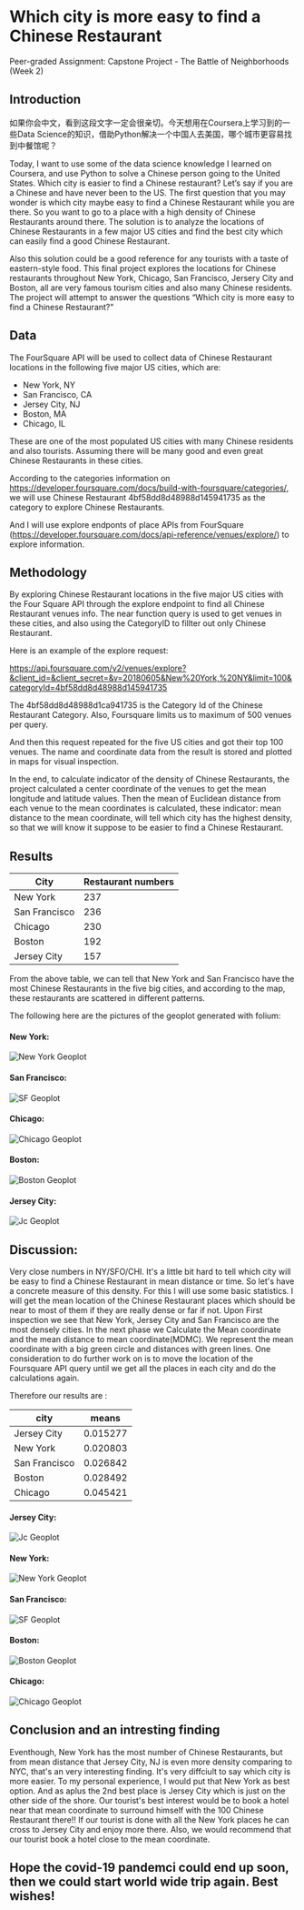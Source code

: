 # Which city is more easy to find a Chinese Restaurant
Peer-graded Assignment: Capstone Project - The Battle of Neighborhoods (Week 2)

## Introduction

如果你会中文，看到这段文字一定会很亲切。今天想用在Coursera上学习到的一些Data Science的知识，借助Python解决一个中国人去美国，哪个城市更容易找到中餐馆呢？

Today, I want to use some of the data science knowledge I learned on Coursera, and use Python to solve a Chinese person going to the United States. Which city is easier to find a Chinese restaurant?  Let’s say if you are a Chinese and have never been to the US. The first question that you may wonder is which city maybe easy to find a Chinese Restaurant while you are there. So you want to go to a place with a high density of Chinese Restaurants around there. The solution is to analyze the locations of Chinese Restaurants in a few major US cities and find the best city which can easily find a good Chinese Restaurant. 

Also this solution could be a good reference for any tourists with a taste of eastern-style food.  This final project explores the locations for Chinese restaurants throughout New York, Chicago, San Francisco, Jersery City and Boston, all are very famous tourism cities and also many Chinese residents.  The project will attempt to answer the questions “Which city is more easy to find a Chinese Restaurant?"

## Data

The FourSquare API will be used to collect data of Chinese Restaurant locations in the following five major US cities, which are:
- New York, NY
- San Francisco, CA
- Jersey City, NJ
- Boston, MA
- Chicago, IL

These are one of the most populated US cities with many Chinese residents and also tourists.  Assuming there will be many good and even great Chinese Restaurants in these cities.

According to the categories information on https://developer.foursquare.com/docs/build-with-foursquare/categories/, we will use Chinese Restaurant 4bf58dd8d48988d145941735 as the category to explore Chinese Restaurants.

And I will use explore endponts of place APIs from FourSquare (https://developer.foursquare.com/docs/api-reference/venues/explore/) to explore information.

## Methodology

By exploring Chinese Restaurant locations in the five major US cities with the Four Square API through the explore endpoint to find all Chinese Restaurant venues info.  The near function query is used to get venues in these cities, and also using the CategoryID to fillter out only Chinese Restaurant. 

Here is an example of the explore request:

https://api.foursquare.com/v2/venues/explore?&client_id=&client_secret=&v=20180605&New%20York,%20NY&limit=100&categoryId=4bf58dd8d48988d145941735

The 4bf58dd8d48988d1ca941735 is the Category Id of the Chinese Restaurant Category. Also, Foursquare limits us to maximum of 500 venues per query. 

And then this request repeated for the five US cities and got their top 100 venues. The name and coordinate data from the result is stored and plotted in maps for visual inspection.

In the end, to calculate indicator of the density of Chinese Restaurants, the project calculated a center coordinate of the venues to get the mean longitude and latitude values. Then the mean of Euclidean distance from each venue to the mean coordinates is calculated, these indicator: mean distance to the mean coordinate, will tell which city has the highest density, so that we will know it suppose to be easier to find a Chinese Restaurant.

## Results

| City  |   Restaurant numbers  |
|----------------------|--------|
| New York             |    237 |
| San Francisco        |    236 |
| Chicago              |    230 |
| Boston               |    192 |
| Jersey City          |    157 |

From the above table, we can tell that New York and San Francisco have the most Chinese Restaurants in the five big cities, and according to the map, these restaurants are scattered in different patterns.

The following here are the pictures of the geoplot generated with folium:

#### New York:

![New York Geoplot](ny-1.png)

#### San Francisco: 

![SF Geoplot](sf-1.png)

#### Chicago:

![Chicago Geoplot](chi-1.png)

#### Boston: 

![Boston Geoplot](bo-1.png)


#### Jersey City:

![Jc Geoplot](jc-1.png)


## Discussion:

Very close numbers in NY/SFO/CHI. It's a little bit hard to tell which city will be easy to find a Chinese Restaurant in mean distance or time.  So let's have a concrete measure of this density. For this I will use some basic statistics. I will get the mean location of the Chinese Restaurant places which should be near to most of them if they are really dense or far if not. Upon First inspection we see that New York, Jersey City and San Francisco are the most densely cities. In the next phase we Calculate the Mean coordinate and the mean distance to mean coordinate(MDMC). We represent the mean coordinate with a big green circle and distances with green lines. One consideration to do further work on is to move the location of the Foursquare API query until we get all the places in each city and do the calculations again. 

Therefore our results are : 

| city     |       means         |
|---------------|----------------|
| Jersey City   |  0.015277 |
| New York      |  0.020803 |
| San Francisco |  0.026842 |
| Boston        |  0.028492 |
| Chicago       |  0.045421 |

#### Jersey City:

![Jc Geoplot](jc-2.png)

#### New York:

![New York Geoplot](ny-2.png)

#### San Francisco: 

![SF Geoplot](sf-2.png)

#### Boston: 

![Boston Geoplot](bo-2.png)

#### Chicago:

![Chicago Geoplot](chi-2.png)


## Conclusion and an intresting finding
Eventhough, New York has the most number of Chinese Restaurants, but from mean distance that Jersey City, NJ is even more density comparing to NYC, that's an very interesting finding. It's very diffciult to say which city is more easier.  To my personal experience, I would put that New York as best option. And as aplus the 2nd best place is Jersey City which is just on the other side of the shore. Our tourist's best interest would be to book a hotel near that mean coordinate to surround himself with the 100 Chinese Restaurant there!!  If our tourist is done with all the New York places he can cross to Jersey City and enjoy more there. Also, we would recommend that our tourist book a hotel close to the mean coordinate. 

## Hope the covid-19 pandemci could end up soon, then we could start world wide trip again.  Best wishes!
